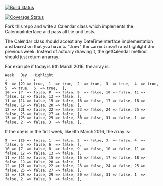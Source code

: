[![Build Status](https://travis-ci.org/stopsopa/CalendarTest.svg?branch=master)](https://travis-ci.org/stopsopa/CalendarTest)

[![Coverage Status](https://coveralls.io/repos/github/stopsopa/CalendarTest/badge.svg?branch=master)](https://coveralls.io/github/stopsopa/CalendarTest?branch=master)



Fork this repo and write a Calendar class which implements the CalendarInterface and pass all the unit tests.

The Calendar class should accept any DateTimeInterface implementation and based on that you have to "draw" the current month and highlight the previous week. Instead of actually drawing it, the getCalendar method should just return an array.

For example if today is 9th March 2016, the array is:

```
Week   Day   Highlight
↓      ↓     ↓
9  => [29 => true,  1  => true,  2  => true,  3  => true,  4  => true,  5  => true,  6  => true,  ],
10 => [7  => false, 8  => false, 9  => false, 10 => false, 11 => false, 12 => false, 13 => false, ],
11 => [14 => false, 15 => false, 16 => false, 17 => false, 18 => false, 19 => false, 20 => false, ],
12 => [21 => false, 22 => false, 23 => false, 24 => false, 25 => false, 26 => false, 27 => false, ],
13 => [28 => false, 29 => false, 30 => false, 31 => false, 1  => false, 2  => false, 3  => false, ],
```

If the day is in the first week, like 6th March 2016, the array is:

```
9  => [29 => false, 1  => false, 2  => false, 3  => false, 4  => false, 5  => false, 6  => false, ],
10 => [7  => false, 8  => false, 9  => false, 10 => false, 11 => false, 12 => false, 13 => false, ],
11 => [14 => false, 15 => false, 16 => false, 17 => false, 18 => false, 19 => false, 20 => false, ],
12 => [21 => false, 22 => false, 23 => false, 24 => false, 25 => false, 26 => false, 27 => false, ],
13 => [28 => false, 29 => false, 30 => false, 31 => false, 1  => false, 2  => false, 3  => false, ],
```
